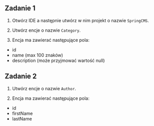 ## Zadanie 1

   1. Otwórz IDE a następnie utwórz w nim projekt o nazwie `SpringCMS`.
   
   2. Utwórz encje o nazwie `Category`.
   3. Encja ma zawierać następujące pola:

   * id
   * name (max 100 znaków)
   * description (może przyjmować wartość null)

## Zadanie 2

   1. Utwórz encje o nazwie `Author`.
   
   2. Encja ma zawierać następujące pola:

   * id
   * firstName
   * lastName
